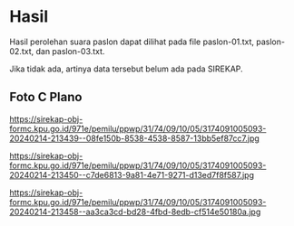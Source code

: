 # Hasil

Hasil perolehan suara paslon dapat dilihat pada file paslon-01.txt, paslon-02.txt, dan paslon-03.txt.

Jika tidak ada, artinya data tersebut belum ada pada SIREKAP.

## Foto C Plano

https://sirekap-obj-formc.kpu.go.id/971e/pemilu/ppwp/31/74/09/10/05/3174091005093-20240214-213439--08fe150b-8538-4538-8587-13bb5ef87cc7.jpg

https://sirekap-obj-formc.kpu.go.id/971e/pemilu/ppwp/31/74/09/10/05/3174091005093-20240214-213450--c7de6813-9a81-4e71-9271-d13ed7f8f587.jpg

https://sirekap-obj-formc.kpu.go.id/971e/pemilu/ppwp/31/74/09/10/05/3174091005093-20240214-213458--aa3ca3cd-bd28-4fbd-8edb-cf514e50180a.jpg

